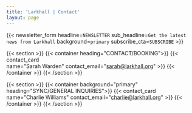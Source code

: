 ```yaml
---
title: 'Larkhall | Contact'
layout: page
---
```


<!-- {{< section >}}
    {{< hero_media "Larkhall-TEDx-1.jpg" >}}
{{< /section >}} -->

{{< newsletter_form headline=`NEWSLETTER` sub_headline=`Get the latest news from Larkhall` background=`primary` subscribe_cta=`SUBSCRIBE` >}}

{{< section >}}
    {{< container heading="CONTACT/BOOKING">}}
        {{< contact_card    
                name="Sarah Warden"
                contact_email="sarah@larkhall.org" >}}
    {{< /container >}}
{{< /section >}}

{{< section >}}
    {{< container background="primary" heading="SYNC/GENERAL INQUIRIES">}}
        {{< contact_card    
                name="Charlie Williams"
                contact_email="charlie@larkhall.org" >}}
    {{< /container >}}
{{< /section >}}

